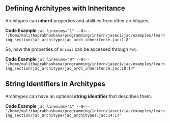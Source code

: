 ## Defining Architypes with Inheritance

Architypes can **inherit** properties and abilities from other architypes.

**Code Example**
    ```jac linenums="1"
    --8<-- "/home/malithaprabhashana/programming/intern/jaseci/jac/examples/learning_section/jac_architype/jac_arch_inheritence.jac:1:8"
    ```

So, now the properties of `Animal` can be accessed through `Pet`.

**Code Example**
    ```jac linenums="9"
    --8<-- "/home/malithaprabhashana/programming/intern/jaseci/jac/examples/learning_section/jac_architype/jac_arch_inheritence.jac:10:14"
    ```


## String Identifiers in Architypes

Architypes can have an optional **string identifier** that describes them.

**Code Example**
    ```jac linenums="1"
    --8<-- "/home/malithaprabhashana/programming/intern/jaseci/jac/examples/learning_section/jac_architype/jac_architypes.jac:14:17"
    ```